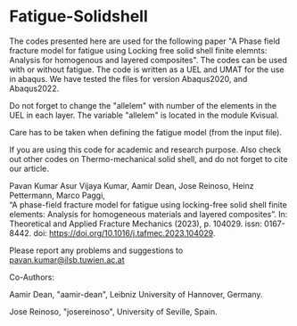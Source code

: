 # Fatigue-Solidshell
The codes presented here are used for the following paper "A Phase field fracture model for fatigue using Locking free solid shell finite elemnts: Analysis for homogenous and layered composites".
The codes can be used with or without fatigue. The code is written as a UEL and UMAT for the use in abaqus. We have tested the files for version Abaqus2020, and Abaqus2022. 

Do not forget to change the "allelem" with number of the elements in the UEL in each layer. The variable   "allelem" is located in the module Kvisual. 

Care has to be taken when defining the fatigue model (from the input file).

If you are using this code for academic and research purpose. Also check out other codes on Thermo-mechanical solid shell, and do not forget to cite our article. 

Pavan Kumar Asur Vijaya Kumar, Aamir Dean, Jose Reinoso, Heinz Pettermann, Marco Paggi,  
“A phase-field fracture model for fatigue using locking-free solid shell finite elements: Analysis for homogeneous materials and layered composites”. 
In: Theoretical and Applied Fracture Mechanics (2023), p. 104029. issn: 0167-8442. doi: https://doi.org/10.1016/j.tafmec.2023.104029.


Please report any problems and suggestions to pavan.kumar@ilsb.tuwien.ac.at

Co-Authors:

Aamir Dean, "aamir-dean", Leibniz University of Hannover, Germany. 

Jose Reinoso, "josereinoso", University of Seville, Spain.
